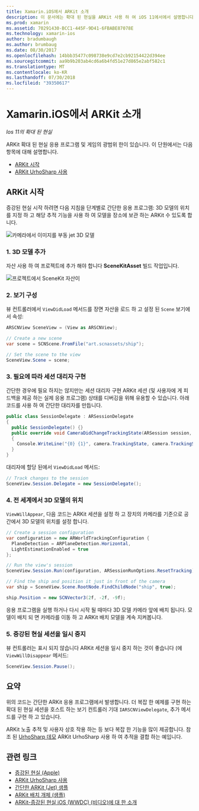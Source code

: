 ```yaml
---
title: Xamarin.iOS에서 ARKit 소개
description: 이 문서에는 확대 된 현실을 ARKit 사용 하 여 iOS 11에서에서 설명합니다. 앱에 3D 모델을 추가, 보기를 구성, 세션 대리자를 구현, 전 세계에서 3D 모델의 위치 및 증강된 현실 세션을 일시 중지 하는 방법을 설명 합니다.
ms.prod: xamarin
ms.assetid: 70291430-BCC1-445F-9D41-6FBABE87078E
ms.technology: xamarin-ios
author: bradumbaugh
ms.author: brumbaug
ms.date: 08/30/2017
ms.openlocfilehash: 14bbb35477c098738e9cd7e2cb92154422d394ee
ms.sourcegitcommit: aa9b9b203ab4cd6a6b4fd51e27d865e2abf582c1
ms.translationtype: MT
ms.contentlocale: ko-KR
ms.lasthandoff: 07/30/2018
ms.locfileid: "39350617"
---
```

# <a name="introduction-to-arkit-in-xamarinios"></a>Xamarin.iOS에서 ARKit 소개

_Ios 11의 확대 된 현실_

ARKit 확대 된 현실 응용 프로그램 및 게임의 광범위 한이 있습니다. 이 단원에서는 다음 항목에 대해 설명합니다.

- [ARKit 시작](#gettingstarted)
- [ARKit UrhoSharp 사용](urhosharp.md)

<a name="gettingstarted" />

## <a name="getting-started-with-arkit"></a>ARKit 시작

증강된 현실 시작 하려면 다음 지침을 단계별로 간단한 응용 프로그램: 3D 모델의 위치를 지정 하 고 해당 추적 기능을 사용 하 여 모델을 장소에 보관 하는 ARKit 수 있도록 합니다.

![카메라에서 이미지를 부동 jet 3D 모델](images/jet-sml.png)

### <a name="1-add-a-3d-model"></a>1. 3D 모델 추가

자산 사용 하 여 프로젝트에 추가 해야 합니다 **SceneKitAsset** 빌드 작업입니다.

![프로젝트에서 SceneKit 자산이](images/scene-assets.png)


### <a name="2-configure-the-view"></a>2. 보기 구성

뷰 컨트롤러에서 `ViewDidLoad` 메서드를 장면 자산을 로드 하 고 설정 된 `Scene` 보기에서 속성:

```csharp
ARSCNView SceneView = (View as ARSCNView);

// Create a new scene
var scene = SCNScene.FromFile("art.scnassets/ship");

// Set the scene to the view
SceneView.Scene = scene;
```

### <a name="3-optionally-implement-a-session-delegate"></a>3. 필요에 따라 세션 대리자 구현

간단한 경우에 필요 하지는 않지만는 세션 대리자 구현 ARKit 세션 (및 사용자에 게 피드백을 제공 하는 실제 응용 프로그램) 상태를 디버깅을 위해 유용할 수 있습니다. 아래 코드를 사용 하 여 간단한 대리자를 만듭니다.

```csharp
public class SessionDelegate : ARSessionDelegate
{
  public SessionDelegate() {}
  public override void CameraDidChangeTrackingState(ARSession session, ARCamera camera)
  {
    Console.WriteLine("{0} {1}", camera.TrackingState, camera.TrackingStateReason);
  }
}
```

대리자에 할당 된에서 `ViewDidLoad` 메서드:

```csharp
// Track changes to the session
SceneView.Session.Delegate = new SessionDelegate();
```

### <a name="4-position-the-3d-model-in-the-world"></a>4. 전 세계에서 3D 모델의 위치

`ViewWillAppear`, 다음 코드는 ARKit 세션을 설정 하 고 장치의 카메라를 기준으로 공간에서 3D 모델의 위치를 설정 합니다.

```csharp
// Create a session configuration
var configuration = new ARWorldTrackingConfiguration {
  PlaneDetection = ARPlaneDetection.Horizontal,
  LightEstimationEnabled = true
};

// Run the view's session
SceneView.Session.Run(configuration, ARSessionRunOptions.ResetTracking);

// Find the ship and position it just in front of the camera
var ship = SceneView.Scene.RootNode.FindChildNode("ship", true);

ship.Position = new SCNVector3(2f, -2f, -9f);
```

응용 프로그램을 실행 하거나 다시 시작 될 때마다 3D 모델 카메라 앞에 배치 됩니다. 모델이 배치 되 면 카메라를 이동 하 고 ARKit 배치 모델을 계속 지켜봅니다.

### <a name="5-pause-the-augmented-reality-session"></a>5. 증강된 현실 세션을 일시 중지

뷰 컨트롤러는 표시 되지 않습니다 ARKit 세션을 일시 중지 하는 것이 좋습니다 (에 `ViewWillDisappear` 메서드:

```csharp
SceneView.Session.Pause();
```

## <a name="summary"></a>요약

위의 코드는 간단한 ARKit 응용 프로그램에서 발생합니다. 더 복잡 한 예제를 구현 하는 확대 된 현실 세션을 호스트 하는 보기 컨트롤러 기대 `IARSCNViewDelegate`, 추가 메서드를 구현 하 고 있습니다.

ARKit 노출 추적 및 사용자 상호 작용 하는 등 보다 복잡 한 기능을 많이 제공합니다. 참조 된 [UrhoSharp 데모](urhosharp.md) ARKit UrhoSharp 사용 하 여 추적을 결합 하는 예입니다.


## <a name="related-links"></a>관련 링크

- [증강된 현실 (Apple)](https://developer.apple.com/arkit/)
- [ARKit UrhoSharp 사용](urhosharp.md)
- [간단한 ARKit (Jet) 샘플](https://developer.xamarin.com/samples/monotouch/ios11/ARKitSample/)
- [ARKit 배치 개체 (샘플)](https://developer.xamarin.com/samples/monotouch/ios11/ARKitPlacingObjects/)
- [ARKit-증강된 현실 iOS (WWDC) (비디오)에 대 한 소개](https://developer.apple.com/videos/play/wwdc2017/602/)

